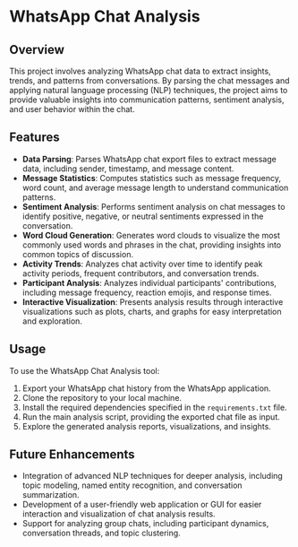 

# WhatsApp Chat Analysis

## Overview
This project involves analyzing WhatsApp chat data to extract insights, trends, and patterns from conversations. By parsing the chat messages and applying natural language processing (NLP) techniques, the project aims to provide valuable insights into communication patterns, sentiment analysis, and user behavior within the chat.

## Features
- **Data Parsing**: Parses WhatsApp chat export files to extract message data, including sender, timestamp, and message content.
- **Message Statistics**: Computes statistics such as message frequency, word count, and average message length to understand communication patterns.
- **Sentiment Analysis**: Performs sentiment analysis on chat messages to identify positive, negative, or neutral sentiments expressed in the conversation.
- **Word Cloud Generation**: Generates word clouds to visualize the most commonly used words and phrases in the chat, providing insights into common topics of discussion.
- **Activity Trends**: Analyzes chat activity over time to identify peak activity periods, frequent contributors, and conversation trends.
- **Participant Analysis**: Analyzes individual participants' contributions, including message frequency, reaction emojis, and response times.
- **Interactive Visualization**: Presents analysis results through interactive visualizations such as plots, charts, and graphs for easy interpretation and exploration.

## Usage
To use the WhatsApp Chat Analysis tool:
1. Export your WhatsApp chat history from the WhatsApp application.
2. Clone the repository to your local machine.
3. Install the required dependencies specified in the `requirements.txt` file.
4. Run the main analysis script, providing the exported chat file as input.
5. Explore the generated analysis reports, visualizations, and insights.

## Future Enhancements
- Integration of advanced NLP techniques for deeper analysis, including topic modeling, named entity recognition, and conversation summarization.
- Development of a user-friendly web application or GUI for easier interaction and visualization of chat analysis results.
- Support for analyzing group chats, including participant dynamics, conversation threads, and topic clustering.
